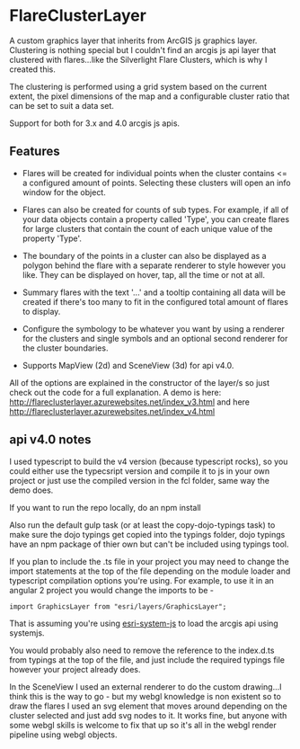 # FlareClusterLayer
A custom graphics layer that inherits from ArcGIS js graphics layer. Clustering is nothing special but I couldn't find an arcgis js api layer that clustered with flares...like the Silverlight Flare Clusters, which is why I created this.

The clustering is performed using a grid system based on the current extent, the pixel dimensions of the map and a configurable cluster ratio that can be set to suit a data set.

Support for both for 3.x and 4.0 arcgis js apis.

## Features

- Flares will be created for individual points when the cluster contains <= a configured amount of points. Selecting these clusters will open an info window for the object.

- Flares can also be created for counts of sub types. For example, if all of your data objects contain a property called 'Type', you can create flares for large clusters that contain the count of each unique value of the property 'Type'.

- The boundary of the points in a cluster can also be displayed as a polygon behind the flare with a separate renderer to style however you like. They can be displayed on hover, tap, all the time or not at all.

- Summary flares with the text '...' and a tooltip containing all data will be created if there's too many to fit in the configured total amount of flares to display.

- Configure the symbology to be whatever you want by using a renderer for the clusters and single symbols and an optional second renderer for the cluster boundaries.

- Supports MapView (2d) and SceneView (3d) for api v4.0.

All of the options are explained in the constructor of the layer/s so just check out the code for a full explanation. 
A demo is here: http://flareclusterlayer.azurewebsites.net/index_v3.html and here http://flareclusterlayer.azurewebsites.net/index_v4.html 

## api v4.0 notes

I used typescript to build the v4 version (because typescript rocks), so you could either use the typecsript version and compile it to js in your own project or just use the compiled version in the fcl folder, same way the demo does.

If you want to run the repo locally, do an 
npm install

Also run the default gulp task (or at least the copy-dojo-typings task) to make sure the dojo typings get copied into the typings folder, dojo typings have an npm package of thier own but can't be included using typings tool.

If you plan to include the .ts file in your project you may need to change the import statements at the top of the file depending on the module loader and typescript compilation options you're using.
For example, to use it in an angular 2 project you would change the imports to be -
```
import GraphicsLayer from "esri/layers/GraphicsLayer";
```  
That is assuming you're using [esri-system-js](https://github.com/Esri/esri-system-js) to load the arcgis api using systemjs.

You would probably also need to remove the reference to the index.d.ts from typings at the top of the file, and just include the required typings file however your project already does.

In the SceneView I used an external renderer to do the custom drawing...I think this is the way to go - but my webgl knowledge is non existent so to draw the flares I used an svg element that moves around depending on the cluster selected and just add svg nodes to it. It works fine, but anyone with some webgl skills is welcome to fix that up so it's all in the webgl render pipeline using webgl objects.
